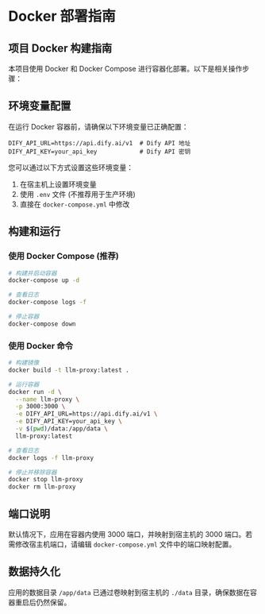 # Docker 部署指南

## 项目 Docker 构建指南

本项目使用 Docker 和 Docker Compose 进行容器化部署。以下是相关操作步骤：

## 环境变量配置

在运行 Docker 容器前，请确保以下环境变量已正确配置：

```
DIFY_API_URL=https://api.dify.ai/v1  # Dify API 地址
DIFY_API_KEY=your_api_key            # Dify API 密钥
```

您可以通过以下方式设置这些环境变量：
1. 在宿主机上设置环境变量
2. 使用 `.env` 文件 (不推荐用于生产环境)
3. 直接在 `docker-compose.yml` 中修改

## 构建和运行

### 使用 Docker Compose (推荐)

```bash
# 构建并启动容器
docker-compose up -d

# 查看日志
docker-compose logs -f

# 停止容器
docker-compose down
```

### 使用 Docker 命令

```bash
# 构建镜像
docker build -t llm-proxy:latest .

# 运行容器
docker run -d \
  --name llm-proxy \
  -p 3000:3000 \
  -e DIFY_API_URL=https://api.dify.ai/v1 \
  -e DIFY_API_KEY=your_api_key \
  -v $(pwd)/data:/app/data \
  llm-proxy:latest

# 查看日志
docker logs -f llm-proxy

# 停止并移除容器
docker stop llm-proxy
docker rm llm-proxy
```

## 端口说明

默认情况下，应用在容器内使用 3000 端口，并映射到宿主机的 3000 端口。若需修改宿主机端口，请编辑 `docker-compose.yml` 文件中的端口映射配置。

## 数据持久化

应用的数据目录 `/app/data` 已通过卷映射到宿主机的 `./data` 目录，确保数据在容器重启后仍然保留。 